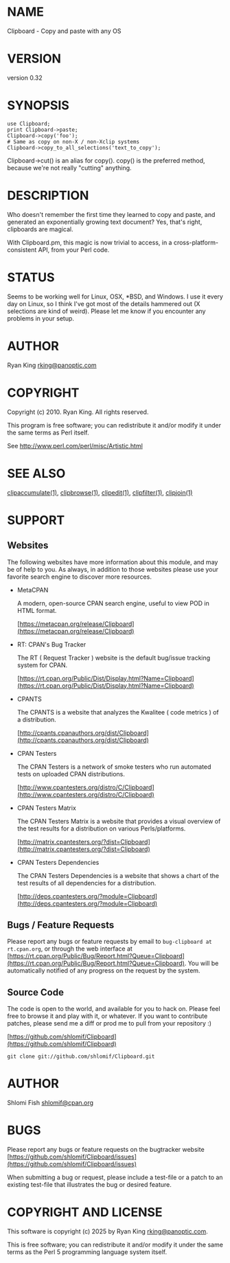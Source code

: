 # NAME

Clipboard - Copy and paste with any OS

# VERSION

version 0.32

# SYNOPSIS

    use Clipboard;
    print Clipboard->paste;
    Clipboard->copy('foo');
    # Same as copy on non-X / non-Xclip systems
    Clipboard->copy_to_all_selections('text_to_copy');

Clipboard->cut() is an alias for copy(). copy() is the preferred
method, because we're not really "cutting" anything.

# DESCRIPTION

Who doesn't remember the first time they learned to copy and paste, and
generated an exponentially growing text document?   Yes, that's right,
clipboards are magical.

With Clipboard.pm, this magic is now trivial to access,
in a cross-platform-consistent API, from your Perl code.

# STATUS

Seems to be working well for Linux, OSX, \*BSD, and Windows.  I use it
every day on Linux, so I think I've got most of the details hammered out
(X selections are kind of weird).  Please let me know if you encounter
any problems in your setup.

# AUTHOR

Ryan King <rking@panoptic.com>

# COPYRIGHT

Copyright (c) 2010. Ryan King. All rights reserved.

This program is free software; you can redistribute it and/or modify it
under the same terms as Perl itself.

See http://www.perl.com/perl/misc/Artistic.html

# SEE ALSO

[clipaccumulate(1)](http://man.he.net/man1/clipaccumulate), [clipbrowse(1)](http://man.he.net/man1/clipbrowse), [clipedit(1)](http://man.he.net/man1/clipedit),
[clipfilter(1)](http://man.he.net/man1/clipfilter), [clipjoin(1)](http://man.he.net/man1/clipjoin)

# SUPPORT

## Websites

The following websites have more information about this module, and may be of help to you. As always,
in addition to those websites please use your favorite search engine to discover more resources.

- MetaCPAN

    A modern, open-source CPAN search engine, useful to view POD in HTML format.

    [https://metacpan.org/release/Clipboard](https://metacpan.org/release/Clipboard)

- RT: CPAN's Bug Tracker

    The RT ( Request Tracker ) website is the default bug/issue tracking system for CPAN.

    [https://rt.cpan.org/Public/Dist/Display.html?Name=Clipboard](https://rt.cpan.org/Public/Dist/Display.html?Name=Clipboard)

- CPANTS

    The CPANTS is a website that analyzes the Kwalitee ( code metrics ) of a distribution.

    [http://cpants.cpanauthors.org/dist/Clipboard](http://cpants.cpanauthors.org/dist/Clipboard)

- CPAN Testers

    The CPAN Testers is a network of smoke testers who run automated tests on uploaded CPAN distributions.

    [http://www.cpantesters.org/distro/C/Clipboard](http://www.cpantesters.org/distro/C/Clipboard)

- CPAN Testers Matrix

    The CPAN Testers Matrix is a website that provides a visual overview of the test results for a distribution on various Perls/platforms.

    [http://matrix.cpantesters.org/?dist=Clipboard](http://matrix.cpantesters.org/?dist=Clipboard)

- CPAN Testers Dependencies

    The CPAN Testers Dependencies is a website that shows a chart of the test results of all dependencies for a distribution.

    [http://deps.cpantesters.org/?module=Clipboard](http://deps.cpantesters.org/?module=Clipboard)

## Bugs / Feature Requests

Please report any bugs or feature requests by email to `bug-clipboard at rt.cpan.org`, or through
the web interface at [https://rt.cpan.org/Public/Bug/Report.html?Queue=Clipboard](https://rt.cpan.org/Public/Bug/Report.html?Queue=Clipboard). You will be automatically notified of any
progress on the request by the system.

## Source Code

The code is open to the world, and available for you to hack on. Please feel free to browse it and play
with it, or whatever. If you want to contribute patches, please send me a diff or prod me to pull
from your repository :)

[https://github.com/shlomif/Clipboard](https://github.com/shlomif/Clipboard)

    git clone git://github.com/shlomif/Clipboard.git

# AUTHOR

Shlomi Fish <shlomif@cpan.org>

# BUGS

Please report any bugs or feature requests on the bugtracker website
[https://github.com/shlomif/Clipboard/issues](https://github.com/shlomif/Clipboard/issues)

When submitting a bug or request, please include a test-file or a
patch to an existing test-file that illustrates the bug or desired
feature.

# COPYRIGHT AND LICENSE

This software is copyright (c) 2025 by Ryan King <rking@panoptic.com>.

This is free software; you can redistribute it and/or modify it under
the same terms as the Perl 5 programming language system itself.
